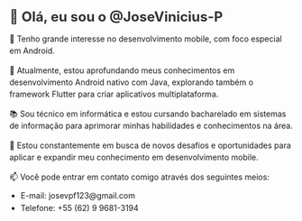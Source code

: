 <h1 style="font-size: 24px; color: #333; margin-bottom: 10px;">👋 Olá, eu sou o @JoseVinicius-P</h1>
  <p style="margin-bottom: 10px; line-height: 1.5;">👀 Tenho grande interesse no desenvolvimento mobile, com foco especial em Android.</p>
  <p style="margin-bottom: 10px; line-height: 1.5;">🌱 Atualmente, estou aprofundando meus conhecimentos em desenvolvimento Android nativo com Java, explorando também o framework Flutter para criar aplicativos multiplataforma.</p>
  <p style="margin-bottom: 10px; line-height: 1.5;">📚 Sou técnico em informática e estou cursando bacharelado em sistemas de informação para aprimorar minhas habilidades e conhecimentos na área.</p>
  <p style="margin-bottom: 10px; line-height: 1.5;">🚀 Estou constantemente em busca de novos desafios e oportunidades para aplicar e expandir meu conhecimento em desenvolvimento mobile.</p>
  <p style="margin-bottom: 10px; line-height: 1.5;">📫 Você pode entrar em contato comigo através dos seguintes meios:</p>
  <ul style="padding-left: 20px;">
    <li style="margin-bottom: 5px;">E-mail: josevpf123@gmail.com</li>
    <li style="margin-bottom: 5px;">Telefone: +55 (62) 9 9681-3194</li>
  </ul>

